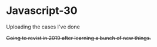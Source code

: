 # Javascript-30
Uploading the cases I've done

~~Going to revist in 2019 after learning a bunch of new things.~~
